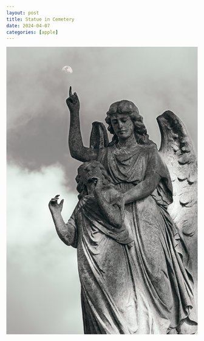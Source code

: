 ```yaml
---
layout: post
title: Statue in Cemetery
date: 2024-04-07
categories: [apple]
---
```


![Statue in a Cemetery](/images/statue-in-cemetery.jpg)